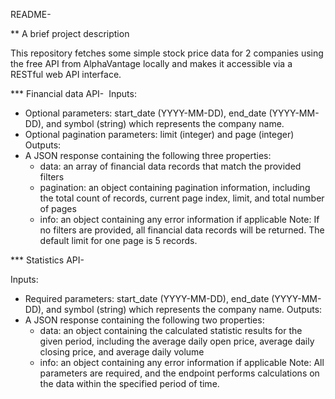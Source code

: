 
README-

** A brief project description

This repository fetches some simple stock price data for 2 companies using the free API from AlphaVantage  locally and makes it accessible via a RESTful web API interface.

*** Financial data API- 
Inputs:
* Optional parameters: start_date (YYYY-MM-DD), end_date (YYYY-MM-DD), and symbol (string) which represents the company name.
* Optional pagination parameters: limit (integer) and page (integer)
Outputs:
* A JSON response containing the following three properties:
    * data: an array of financial data records that match the provided filters
    * pagination: an object containing pagination information, including the total count of records, current page index, limit, and total number of pages
    * info: an object containing any error information if applicable
Note: If no filters are provided, all financial data records will be returned. The default limit for one page is 5 records.


*** Statistics API- 

Inputs:
* Required parameters: start_date (YYYY-MM-DD), end_date (YYYY-MM-DD), and symbol (string) which represents the company name. Outputs:
* A JSON response containing the following two properties:
    * data: an object containing the calculated statistic results for the given period, including the average daily open price, average daily closing price, and average daily volume
    * info: an object containing any error information if applicable
Note: All parameters are required, and the endpoint performs calculations on the data within the specified period of time.
